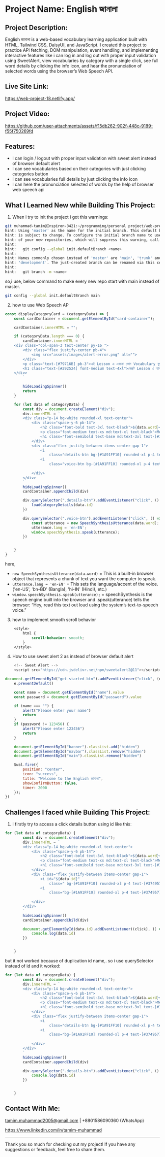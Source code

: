 # Project Name: English জানালা

## Project Description:  
English জানালা is a web-based vocabulary learning application built with HTML, Tailwind CSS, DaisyUI, and JavaScript. I created this project to practice API fetching, DOM manipulation, event handling, and implementing interactive features like i can log in and log out with proper input validation using SweetAlert, view vocabularies by category with a single click, see full word details by clicking the info icon, and hear the pronunciation of selected words using the browser’s Web Speech API.

## Live Site Link:
https://web-project-18.netlify.app/

## Project Video:


https://github.com/user-attachments/assets/f15db262-902f-448c-9189-f55f750269fd


## Features:
- I can login / logout with proper input validation with sweet alert instead of browser default alert
- I can see vocabularies based on their categories with just clicking categories button
- I can see vocabularies full details by just clicking the info icon
- I can here the pronunciation selected of words by the help of browser web speech api


## What I Learned New while Building This Project:
1. When i try to init the project i got this warnings: 

```bash
git muhammad-tamim@Inspiron-3421:~/programming/personal project/web-project-18$ git init
hint: Using 'master' as the name for the initial branch. This default branch name
hint: is subject to change. To configure the initial branch name to use in all
hint: of your new repositories, which will suppress this warning, call:
hint: 
hint:   git config --global init.defaultBranch <name>
hint: 
hint: Names commonly chosen instead of 'master' are 'main', 'trunk' and
hint: 'development'. The just-created branch can be renamed via this command:
hint: 
hint:   git branch -m <name>
```

so,i use, below command to make every new repo start with main instead of master.

```bash
git config --global init.defaultBranch main
```
2. how to use Web Speech AP 
```js
const displayCategoryCard = (categoryData) => {
    const cardContainer = document.getElementById("card-container");

    cardContainer.innerHTML = "";

    if (categoryData.length === 0) {
        cardContainer.innerHTML = `
    <div class="col-span-3 text-center py-16 ">
        <div class="flex justify-center pb-4">
            <img src="assets/images/alert-error.png" alt="">
        </div>
        <p class="text-[#79716B] pb-3">এই Lesson এ এখনো কোন Vocabulary যুক্ত করা হয়নি।</p>
        <h1 class="text-[#292524] font-medium text-4xl">নেক্সট Lesson এ যান</h1>
    </div>
        `

        hideLoadingSpinner()
        return
    }

    for (let data of categoryData) {
        const div = document.createElement("div");
        div.innerHTML = `
        <div class="p-14 bg-white rounded-xl text-center">
            <div class="space-y-6 pb-14">
                <h2 class="font-bold text-3xl text-black">${data.word}</h2>
                <p class="font-medium text-xs md:text-xl text-black">Meaning/Pronunciation</p>
                <h1 class="font-semibold text-base md:text-3xl text-[#18181B]">"${data.meaning} / ${data.pronunciation}"</h1>
            </div>
            <div class="flex justify-between items-center gap-1">
                <i
                    class="details-btn bg-[#1A91FF10] rounded-xl p-4 text-[#374957] cursor-pointer text-2xl fa-solid fa-circle-info"></i>
                <i 
                    class="voice-btn bg-[#1A91FF10] rounded-xl p-4 text-[#374957] cursor-pointer text-2xl fa-solid fa-volume-high"></i>
        
            </div>
        </div>
        `
        hideLoadingSpinner()
        cardContainer.appendChild(div)

        div.querySelector(".details-btn").addEventListener("click", () => {
            loadCategoryDetails(data.id)
        })

        div.querySelector(".voice-btn").addEventListener("click", () => {
            const utterance = new SpeechSynthesisUtterance(data.word);
            utterance.lang = 'en-EN';
            window.speechSynthesis.speak(utterance);
        })


    }
}
```

here, 
- ```new SpeechSynthesisUtterance(data.word)``` = This is a built-in browser object that represents a chunk of text you want the computer to speak.
- ```utterance.lang = 'en-EN'``` = This sets the language/accent of the voice. ('en-US', 'bn-BD' (Bangla), 'hi-IN' (Hindi), etc.)
- ```window.speechSynthesis.speak(utterance);``` = speechSynthesis is the speech engine built into the browser and .speak(utterance) tells the browser: “Hey, read this text out loud using the system’s text-to-speech voice.”
 
3. how to implement smooth scroll behavior
```css
    <style>
        html {
            scroll-behavior: smooth;
        }
    </style>
```
4. How to use sweet alert 2 as instead of browser default alert
```js
    <!-- Sweet Alert -->
    <script src="https://cdn.jsdelivr.net/npm/sweetalert2@11"></script>
```
```js
document.getElementById("get-started-btn").addEventListener("click", (e) => {
    e.preventDefault()

    const name = document.getElementById("name").value
    const password = document.getElementById("password").value

    if (name === "") {
        alert("Please enter your name")
        return
    }
    if (password != 123456) {
        alert("Please enter 123456")
        return
    }

    document.getElementById("banner").classList.add("hidden")
    document.getElementById("navbar").classList.remove("hidden")
    document.getElementById("main").classList.remove("hidden")

    Swal.fire({
        position: "center",
        icon: "success",
        title: "Welcome to the English জানালা",
        showConfirmButton: false,
        timer: 2000
    });
})
```

## Challenges I faced while Building This Project:
1. I firstly try to access a click details button using id like this: 
```js
for (let data of categoryData) {
        const div = document.createElement("div");
        div.innerHTML = `
        <div class="p-14 bg-white rounded-xl text-center">
            <div class="space-y-6 pb-14">
                <h2 class="font-bold text-3xl text-black">${data.word}</h2>
                <p class="font-medium text-xs md:text-xl text-black">Meaning/Pronunciation</p>
                <h1 class="font-semibold text-base md:text-3xl text-[#18181B]">"${data.meaning} / ${data.pronunciation}"</h1>
            </div>
            <div class="flex justify-between items-center gap-1">
                <i id="${data.id}"
                    class=" bg-[#1A91FF10] rounded-xl p-4 text-[#374957] cursor-pointer text-2xl fa-solid fa-circle-info"></i>
                <i
                    class="bg-[#1A91FF10] rounded-xl p-4 text-[#374957] cursor-pointer text-2xl fa-solid fa-volume-high"></i>
        
            </div>
        </div>
        `
        hideLoadingSpinner()
        cardContainer.appendChild(div)

        document.getElementById(data.id).addEventListener((click), () => {
            console.log(data.id)
        })


    }
``` 

but it not worked because of  duplication id name,. so i use querySelector instead of id and it worked:
```js
for (let data of categoryData) {
        const div = document.createElement("div");
        div.innerHTML = `
        <div class="p-14 bg-white rounded-xl text-center">
            <div class="space-y-6 pb-14">
                <h2 class="font-bold text-3xl text-black">${data.word}</h2>
                <p class="font-medium text-xs md:text-xl text-black">Meaning/Pronunciation</p>
                <h1 class="font-semibold text-base md:text-3xl text-[#18181B]">"${data.meaning} / ${data.pronunciation}"</h1>
            </div>
            <div class="flex justify-between items-center gap-1">
                <i
                    class="details-btn bg-[#1A91FF10] rounded-xl p-4 text-[#374957] cursor-pointer text-2xl fa-solid fa-circle-info"></i>
                <i
                    class="bg-[#1A91FF10] rounded-xl p-4 text-[#374957] cursor-pointer text-2xl fa-solid fa-volume-high"></i>
        
            </div>
        </div>
        `
        hideLoadingSpinner()
        cardContainer.appendChild(div)

        div.querySelector(".details-btn").addEventListener("click", () => {
            console.log(data.id)
        })


    }
``` 

## Contact With Me: 

tamim.muhammad2005@gmail.com | +8801586090360 (WhatsApp)  

https://www.linkedin.com/in/tamim-muhammad

---

Thank you so much for checking out my project! If you have any suggestions or feedback, feel free to share them.

